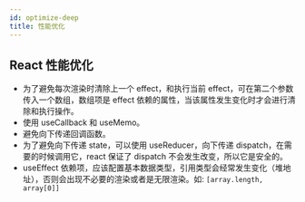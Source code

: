 ```yaml
---
id: optimize-deep
title: 性能优化
---
```


## React 性能优化

- 为了避免每次渲染时清除上一个 effect，和执行当前 effect，可在第二个参数传入一个数组，数组项是 effect 依赖的属性，当该属性发生变化时才会进行清除和执行操作。
- 使用 useCallback 和 useMemo。
- 避免向下传递回调函数。
- 为了避免向下传递 state，可以使用 useReducer，向下传递 dispatch，在需要的时候调用它，react 保证了 dispatch 不会发生改变，所以它是安全的。
- useEffect 依赖项，应该配置基本数据类型，引用类型会经常发生变化（堆地址），否则会出现不必要的渲染或者是无限渲染。如: `[array.length, array[0]]`
